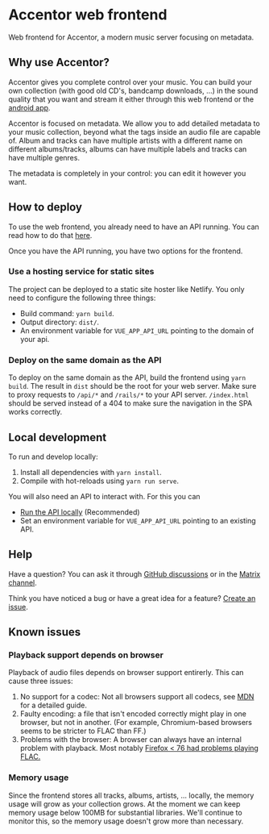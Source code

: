 # Accentor web frontend

Web frontend for Accentor, a modern music server focusing on metadata.

## Why use Accentor?

Accentor gives you complete control over your music. You can build
your own collection (with good old CD's, bandcamp downloads, ...) in
the sound quality that you want and stream it either through this web
frontend or the [android app](https://github.com/accentor/android).

Accentor is focused on metadata. We allow you to add detailed metadata
to your music collection, beyond what the tags inside an audio file
are capable of. Album and tracks can have multiple artists with a
different name on different albums/tracks, albums can have multiple
labels and tracks can have multiple genres.

The metadata is completely in your control: you can edit it however you want.

## How to deploy

To use the web frontend, you already need to have an API running. You
can read how to do that [here](https://github.com/accentor/api).

Once you have the API running, you have two options for the frontend.

### Use a hosting service for static sites

The project can be deployed to a static site hoster like Netlify.
You only need to configure the following three things:
* Build command: `yarn build`.
* Output directory: `dist/`.
* An environment variable for `VUE_APP_API_URL` pointing to the domain of your api.

### Deploy on the same domain as the API

To deploy on the same domain as the API, build the frontend using
`yarn build`. The result in `dist` should be the root for your web
server. Make sure to proxy requests to `/api/*` and `/rails/*` to your
API server. `/index.html` should be served instead of a 404 to make
sure the navigation in the SPA works correctly.

## Local development

To run and develop locally:
1. Install all dependencies with `yarn install`.
2. Compile with hot-reloads using `yarn run serve`.

You will also need an API to interact with. For this you can
* [Run the API locally](https://github.com/accentor/api) (Recommended)
* Set an environment variable for `VUE_APP_API_URL` pointing to an
  existing API.

## Help

Have a question? You can ask it through [GitHub
discussions](https://github.com/accentor/web/discussions) or in the
[Matrix channel](https://matrix.to/#/!PCYHOaWItkVRNacTSv:vanpetegem.me?via=vanpetegem.me&via=matrix.org).

Think you have noticed a bug or have a great idea for a feature?
[Create an issue](https://github.com/accentor/web/issues/new/choose).

## Known issues

### Playback support depends on browser
Playback of audio files depends on browser support entirerly. This can
cause three issues:
1. No support for a codec: Not all browsers support all codecs, see
   [MDN](https://developer.mozilla.org/en-US/docs/Web/Media/Formats/Audio_codecs)
   for a detailed guide.
2. Faulty encoding: a file that isn't encoded correctly might play in
   one browser, but not in another. (For example, Chromium-based
   browsers seems to be stricter to FLAC than FF.)
3. Problems with the browser: A browser can always have an internal
   problem with playback. Most notably [Firefox < 76 had problems
   playing
   FLAC.](https://bugzilla.mozilla.org/show_bug.cgi?id=1528265)

### Memory usage

Since the frontend stores all tracks, albums, artists, ... locally,
the memory usage will grow as your collection grows. At the moment we
can keep memory usage below 100MB for substantial libraries. We'll
continue to monitor this, so the memory usage doesn't grow more than
necessary.
